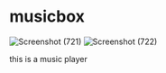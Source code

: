 # musicbox
![Screenshot (721)](https://github.com/aqnaakhila/musicbox/assets/65098768/f3974fbb-5c8f-47cb-925f-10133d5bc54f)
![Screenshot (722)](https://github.com/aqnaakhila/musicbox/assets/65098768/14cb9d6c-35f6-4c34-8080-57ade5b4f28e)

this is a music player
